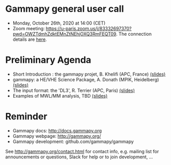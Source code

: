 # Gammapy general user call

* Monday, October 26th, 2020 at 14:00 (CET)
* Zoom meeting: https://u-paris.zoom.us/j/83332697370?pwd=OWZTdmhZdktEMnZtNEhjOXQ3RmFEQT09. The connection details are [here](ConnectionDetails.txt).

# Preliminary Agenda

* Short Introduction : the gammapy projet, B. Khelifi (APC, France) [(slides)]()
* gammapy: a HE/VHE Science Package, A. Donath (MPIK, Heidelberg) [(slides)]()
* The input format: the 'DL3', R. Terrier (APC, Paris) [(slides)]()
* Examples of MWL/MM analysis, TBD [(slides)]()

# Reminder

* Gammapy docs: http://docs.gammapy.org
* Gammapy webpage: http://gammapy.org/
* Gammapy development: github.com/gammapy/gammapy

See http://gammapy.org/contact.html for contact info, e.g. mailing list
for announcements or questions, Slack for help or to join development, ...

